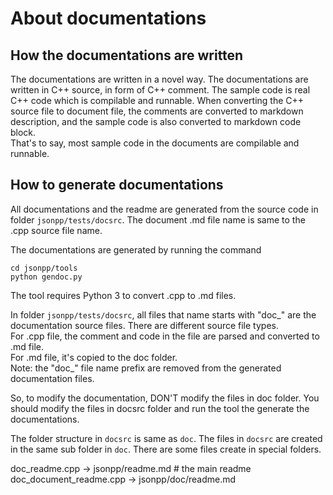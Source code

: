 # About documentations

## How the documentations are written

The documentations are written in a novel way. The documentations are written in C++ source, in form of C++ comment.
The sample code is real C++ code which is compilable and runnable. When converting the C++ source file to document file, the comments are converted to markdown description, and the sample code is also converted to markdown code block.  
That's to say, most sample code in the documents are compilable and runnable.

## How to generate documentations

All documentations and the readme are generated from the source code in folder `jsonpp/tests/docsrc`. The document .md file name is same to the .cpp source file name.  

The documentations are generated by running the command  
```
cd jsonpp/tools
python gendoc.py 
```
The tool requires Python 3 to convert .cpp to .md files.  

In folder `jsonpp/tests/docsrc`, all files that name starts with "doc_" are the documentation source files. There are different source file types.  
For .cpp file, the comment and code in the file are parsed and converted to .md file.  
For .md file, it's copied to the doc folder.  
Note: the "doc_" file name prefix are removed from the generated documentation files.  

So, to modify the documentation, DON'T modify the files in doc folder. You should modify the files in docsrc folder and run the tool the generate the documentations.

The folder structure in `docsrc` is same as `doc`. The files in `docsrc` are created in the same sub folder in `doc`. There are some files create in special folders.  

doc_readme.cpp -> jsonpp/readme.md # the main readme  
doc_document_readme.cpp -> jsonpp/doc/readme.md  

